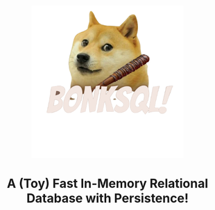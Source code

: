 <div align="center"><img src="https://github.com/s1nisteR/BonkSQL/raw/main/assets/logo.png" style="height: 350px; width:350px;"/></div>
<div align="center"><h1>A (Toy) Fast In-Memory Relational Database with Persistence!</h1></div>
